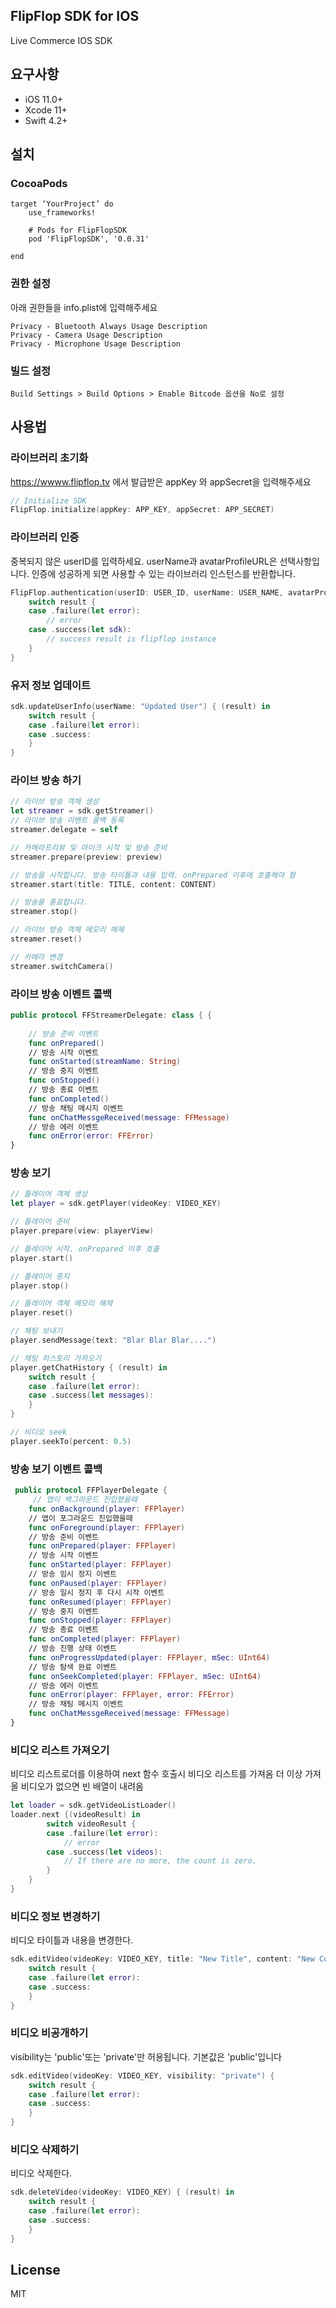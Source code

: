 ## FlipFlop SDK for IOS

Live Commerce IOS SDK

## 요구사항
* iOS 11.0+
* Xcode 11+
* Swift 4.2+

## 설치
### CocoaPods
    target ‘YourProject’ do
        use_frameworks!

        # Pods for FlipFlopSDK
        pod 'FlipFlopSDK', '0.0.31'
    
    end
### 권한 설정
아래 권한들을 info.plist에 입력해주세요
    
    Privacy - Bluetooth Always Usage Description      
    Privacy - Camera Usage Description
    Privacy - Microphone Usage Description

### 빌드 설정
    Build Settings > Build Options > Enable Bitcode 옵션을 No로 설정

## 사용법
### 라이브러리 초기화

https://wwww.flipflop.tv 에서 발급받은 appKey 와 appSecret을 입력해주세요

```swift
// Initialize SDK
FlipFlop.initialize(appKey: APP_KEY, appSecret: APP_SECRET)
```

### 라이브러리 인증

중복되지 않은 userID를 입력하세요. 
userName과 avatarProfileURL은 선택사항입니다.
인증에 성공하게 되면 사용할 수 있는 라이브러리 인스턴스를 반환합니다.

```swift
FlipFlop.authentication(userID: USER_ID, userName: USER_NAME, avatarProfileURL: AVATAR_PROFILE_URL) { (result) in
    switch result {
    case .failure(let error):
        // error
    case .success(let sdk):
        // success result is flipflop instance
    }
}
```

### 유저 정보 업데이트
```swift
sdk.updateUserInfo(userName: "Updated User") { (result) in
    switch result {
    case .failure(let error):
    case .success:
    }
}
```

### 라이브 방송 하기
```swift
// 라이브 방송 객체 생성
let streamer = sdk.getStreamer()
// 라이브 방송 이벤트 콜백 등록
streamer.delegate = self

// 카메라프리뷰 및 마이크 시작 및 방송 준비
streamer.prepare(preview: preview)

// 방송을 시작합니다. 방송 타이틀과 내용 입력. onPrepared 이후에 호출해야 함
streamer.start(title: TITLE, content: CONTENT)

// 방송을 종료합니다.
streamer.stop()

// 라이브 방송 객체 메모리 해제
streamer.reset()

// 카메라 변경
streamer.switchCamera()
```

### 라이브 방송 이벤트 콜백
```swift
public protocol FFStreamerDelegate: class { {
    
    // 방송 준비 이벤트
    func onPrepared()
    // 방송 시작 이벤트
    func onStarted(streamName: String)
    // 방송 중지 이벤트
    func onStopped()
    // 방송 종료 이벤트
    func onCompleted()
    // 방송 채팅 메시지 이벤트
    func onChatMessgeReceived(message: FFMessage)
    // 방송 에러 이벤트
    func onError(error: FFError)
}
```
### 방송 보기
```swift
// 플레이어 객체 생성
let player = sdk.getPlayer(videoKey: VIDEO_KEY)

// 플레이어 준비
player.prepare(view: playerView)

// 플레이어 시작. onPrepared 이후 호출
player.start()

// 플레이어 중지
player.stop()

// 플레이어 객체 메모리 해제
player.reset()

// 채팅 보내기
player.sendMessage(text: "Blar Blar Blar....")

// 채팅 히스토리 가져오기
player.getChatHistory { (result) in
    switch result {
    case .failure(let error):
    case .success(let messages):
    }
}

// 비디오 seek
player.seekTo(percent: 0.5)
```
### 방송 보기 이벤트 콜백
```swift
 public protocol FFPlayerDelegate {
     // 앱이 백그라운드 진입했을때
    func onBackground(player: FFPlayer)
    // 앱이 포그라운드 진입했을때
    func onForeground(player: FFPlayer)
    // 방송 준비 이벤트
    func onPrepared(player: FFPlayer)
    // 방송 시작 이벤트
    func onStarted(player: FFPlayer)
    // 방송 임시 정지 이벤트
    func onPaused(player: FFPlayer)
    // 방송 일시 정지 후 다시 시작 이벤트
    func onResumed(player: FFPlayer)
    // 방송 중지 이벤트
    func onStopped(player: FFPlayer)
    // 방송 종료 이벤트
    func onCompleted(player: FFPlayer)
    // 방송 진행 상태 이벤트
    func onProgressUpdated(player: FFPlayer, mSec: UInt64)
    // 방송 탐색 완료 이벤트
    func onSeekCompleted(player: FFPlayer, mSec: UInt64)
    // 방송 에러 이벤트
    func onError(player: FFPlayer, error: FFError)
    // 방송 채팅 메시지 이벤트
    func onChatMessgeReceived(message: FFMessage)
}
```

### 비디오 리스트 가져오기

비디오 리스트로더를 이용하여 next 함수 호출시 비디오 리스트를 가져옴
더 이상 가져올 비디오가 없으면 빈 배열이 내려옴

```swift
let loader = sdk.getVideoListLoader()
loader.next {(videoResult) in
        switch videoResult {
        case .failure(let error):
            // error
        case .success(let videos):
            // If there are no more, the count is zero.
        }
    }
}
```
### 비디오 정보 변경하기

비디오 타이틀과 내용을 변경한다.

```swift
sdk.editVideo(videoKey: VIDEO_KEY, title: "New Title", content: "New Content") {
    switch result {
    case .failure(let error):
    case .success:
    }
}
```    

### 비디오 비공개하기

visibility는 'public'또는 'private'만 허용됩니다. 기본값은 'public'입니다
```swift
sdk.editVideo(videoKey: VIDEO_KEY, visibility: "private") {
    switch result {
    case .failure(let error):
    case .success:
    }
}
```

### 비디오 삭제하기

비디오 삭제한다.

```swift
sdk.deleteVideo(videoKey: VIDEO_KEY) { (result) in
    switch result {
    case .failure(let error):
    case .success:
    }
}
```
    
    
## License 
MIT
